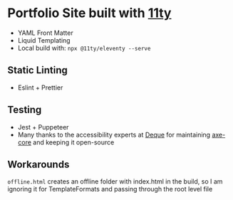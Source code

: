 # Portfolio Site built with [11ty](https://www.11ty.dev/docs/)

- YAML Front Matter
- Liquid Templating
- Local build with: `npx @11ty/eleventy --serve`

## Static Linting

- Eslint + Prettier

## Testing

- Jest + Puppeteer
- Many thanks to the accessibility experts at [Deque](https://www.deque.com/axe/) for maintaining [axe-core](https://github.com/dequelabs/axe-core) and keeping it open-source

## Workarounds
`offline.html` creates an offline folder with index.html in the build, so I am ignoring it for TemplateFormats and passing through the root level file
